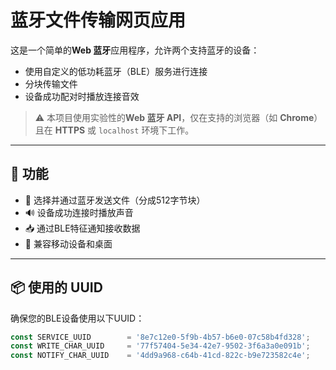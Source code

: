 # 蓝牙文件传输网页应用

这是一个简单的**Web 蓝牙**应用程序，允许两个支持蓝牙的设备：

- 使用自定义的低功耗蓝牙（BLE）服务进行连接  
- 分块传输文件  
- 设备成功配对时播放连接音效

> ⚠️ 本项目使用实验性的**Web 蓝牙 API**，仅在支持的浏览器（如 **Chrome**）且在 **HTTPS** 或 `localhost` 环境下工作。

---

## 🔧 功能

- 📂 选择并通过蓝牙发送文件（分成512字节块）  
- 🔊 设备成功连接时播放声音  
- 📥 通过BLE特征通知接收数据  
- 📱 兼容移动设备和桌面

---

## 📦 使用的 UUID

确保您的BLE设备使用以下UUID：

```js
const SERVICE_UUID        = '8e7c12e0-5f9b-4b57-b6e0-07c58b4fd328';
const WRITE_CHAR_UUID     = '77f57404-5e34-42e7-9502-3f6a3a0e091b';
const NOTIFY_CHAR_UUID    = '4dd9a968-c64b-41cd-822c-b9e723582c4e';
